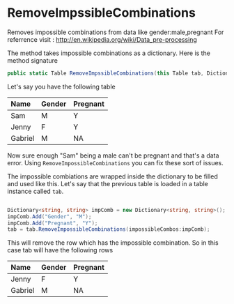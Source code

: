 RemoveImpssibleCombinations
===============
Removes impossible combinations from data like gender:male,pregnant
For referrence visit : http://en.wikipedia.org/wiki/Data_pre-processing 

The method takes impossible combinations as a dictionary. Here is the method signature
```csharp
public static Table RemoveImpssibleCombinations(this Table tab, Dictionary<string,string> impossibleCombos)
```


Let's say you have the following table 

|Name|Gender|Pregnant|
|:---|:-----|:-----|
|Sam|M|Y|
|Jenny|F|Y|
|Gabriel|M|NA

Now sure enough "Sam" being a male can't be pregnant and that's a data error. Using ```RemoveImpossibleCombinations``` you can fix these sort of issues. 

The impossible combiations are wrapped inside the dictionary to be filled and used like this.
Let's say that the previous table is loaded in a table instance called ```tab```.

```csharp

Dictionary<string, string> impComb = new Dictionary<string, string>();
impComb.Add("Gender", "M");
impComb.Add("Pregnant", "Y");
tab = tab.RemoveImpossibleCombinations(impossibleCombos:impComb);
```

This will remove the row which has the impossible combination. So in this case tab will have the following rows


|Name|Gender|Pregnant|
|:---|:-----|:-----|
|Jenny|F|Y|
|Gabriel|M|NA

